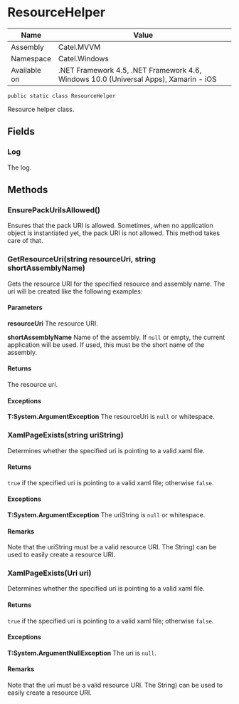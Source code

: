 

# ResourceHelper

Name|Value
---|---
Assembly|Catel.MVVM
Namespace|Catel.Windows
Available on|.NET Framework 4.5, .NET Framework 4.6, Windows 10.0 (Universal Apps), Xamarin - iOS

```
public static class ResourceHelper
```

Resource helper class.



## Fields

### Log

The log.



## Methods

### EnsurePackUriIsAllowed()

Ensures that the pack URI is allowed. Sometimes, when no application object is instantiated
    yet, the pack URI is not allowed. This method takes care of that.



### GetResourceUri(string resourceUri, string shortAssemblyName)

Gets the resource URI for the specified resource and assembly name. The uri will
    be created like the following examples:

#### Parameters

**resourceUri**
The resource URI.

**shortAssemblyName**
Name of the assembly. If ```null``` or empty, the current application will be used.
    If used, this must be the short name of the assembly.

#### Returns

The resource uri.

#### Exceptions

**T:System.ArgumentException**
The resourceUri is ```null``` or whitespace.



### XamlPageExists(string uriString)

Determines whether the specified uri is pointing to a valid xaml file.

#### Returns

```true``` if the specified uri is pointing to a valid xaml file; otherwise ```false```.

#### Exceptions

**T:System.ArgumentException**
The uriString is ```null``` or whitespace.

#### Remarks

Note that the uriString must be a valid resource URI. The String) can be used to
    easily create a resource URI.



### XamlPageExists(Uri uri)

Determines whether the specified uri is pointing to a valid xaml file.

#### Returns

```true``` if the specified uri is pointing to a valid xaml file; otherwise ```false```.

#### Exceptions

**T:System.ArgumentNullException**
The uri is ```null```.

#### Remarks

Note that the uri must be a valid resource URI. The String) can be used to
    easily create a resource URI.



